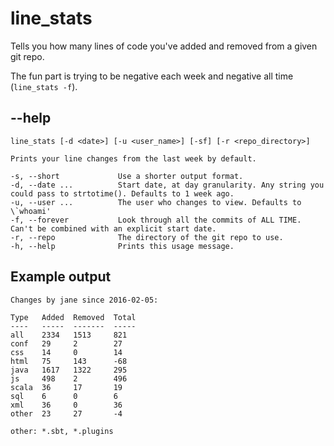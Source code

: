 # line_stats

Tells you how many lines of code you've added and removed from a given git repo.

The fun part is trying to be negative each week and negative all time (`line_stats -f`).

## --help
```
line_stats [-d <date>] [-u <user_name>] [-sf] [-r <repo_directory>]

Prints your line changes from the last week by default.

-s, --short             Use a shorter output format.
-d, --date ...          Start date, at day granularity. Any string you could pass to strtotime(). Defaults to 1 week ago.
-u, --user ...          The user who changes to view. Defaults to \`whoami'
-f, --forever           Look through all the commits of ALL TIME. Can't be combined with an explicit start date.
-r, --repo              The directory of the git repo to use.
-h, --help              Prints this usage message.
```

## Example output
```
Changes by jane since 2016-02-05:

Type   Added  Removed  Total
----   -----  -------  -----
all    2334   1513     821
conf   29     2        27
css	   14     0        14
html   75     143      -68
java   1617   1322     295
js     498    2        496
scala  36     17       19
sql    6      0        6
xml    36     0        36
other  23     27       -4

other: *.sbt, *.plugins
```
